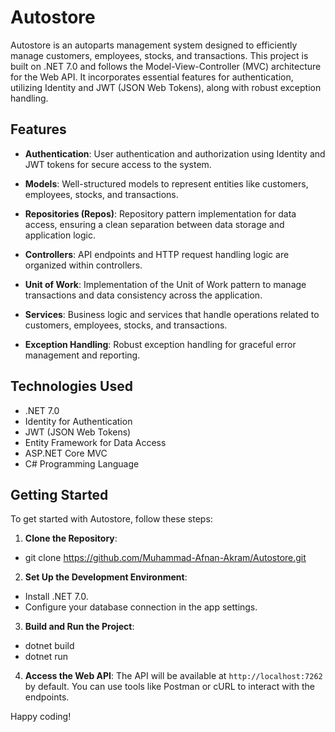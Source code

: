 # Autostore

Autostore is an autoparts management system designed to efficiently manage customers, employees, stocks, and transactions. This project is built on .NET 7.0 and follows the Model-View-Controller (MVC) architecture for the Web API. It incorporates essential features for authentication, utilizing Identity and JWT (JSON Web Tokens), along with robust exception handling.

## Features

- **Authentication**: User authentication and authorization using Identity and JWT tokens for secure access to the system.

- **Models**: Well-structured models to represent entities like customers, employees, stocks, and transactions.

- **Repositories (Repos)**: Repository pattern implementation for data access, ensuring a clean separation between data storage and application logic.

- **Controllers**: API endpoints and HTTP request handling logic are organized within controllers.

- **Unit of Work**: Implementation of the Unit of Work pattern to manage transactions and data consistency across the application.

- **Services**: Business logic and services that handle operations related to customers, employees, stocks, and transactions.

- **Exception Handling**: Robust exception handling for graceful error management and reporting.

## Technologies Used

- .NET 7.0
- Identity for Authentication
- JWT (JSON Web Tokens)
- Entity Framework for Data Access
- ASP.NET Core MVC
- C# Programming Language

## Getting Started

To get started with Autostore, follow these steps:

1. **Clone the Repository**:
- git clone https://github.com/Muhammad-Afnan-Akram/Autostore.git

2. **Set Up the Development Environment**:
- Install .NET 7.0.
- Configure your database connection in the app settings.

3. **Build and Run the Project**:
- dotnet build
- dotnet run


4. **Access the Web API**:
The API will be available at `http://localhost:7262` by default. You can use tools like Postman or cURL to interact with the endpoints.

Happy coding!

